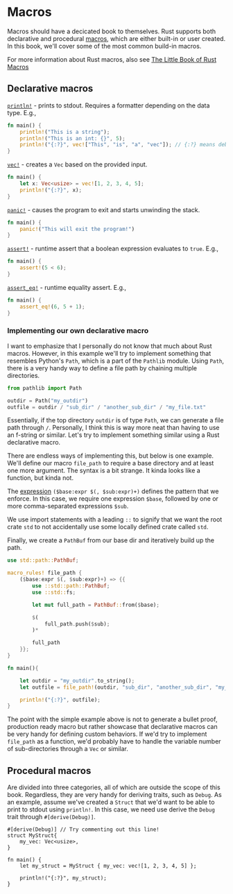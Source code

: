# Macros
Macros should have a decicated book to themselves. Rust supports both declarative and procedural [macros](https://doc.rust-lang.org/book/ch20-05-macros.html), which are either built-in or user created. In this book, we'll cover some of the most common build-in macros.

For more information about Rust macros, also see [The Little Book of Rust Macros](https://lukaswirth.dev/tlborm/)

## Declarative macros

[`println!`](https://doc.rust-lang.org/std/macro.println.html) - prints to stdout. Requires a formatter depending on the data type. E.g.,
```rust
fn main() {
    println!("This is a string");
    println!("This is an int: {}", 5);
    println!("{:?}", vec!["This", "is", "a", "vec"]); // {:?} means debug mode.
}
```

[`vec!`](https://doc.rust-lang.org/std/macro.vec.html) - creates a `Vec` based on the provided input.
```rust
fn main() {
    let x: Vec<usize> = vec![1, 2, 3, 4, 5];
    println!("{:?}", x);
}
```

[`panic!`](https://doc.rust-lang.org/rust-by-example/std/panic.html) - causes the program to exit and starts unwinding the stack.
```rust
fn main() {
    panic!("This will exit the program!")
}
```

[`assert!`](https://doc.rust-lang.org/std/macro.assert.html) - runtime assert that a boolean expression evaluates to `true`. E.g.,
```rust
fn main() {
    assert!(5 < 6);
}
```

[`assert_eq!`](https://doc.rust-lang.org/std/macro.assert_eq.html) - runtime equality assert. E.g.,
```rust
fn main() {
    assert_eq!(6, 5 + 1);
}
```

### Implementing our own declarative macro
I want to emphasize that I personally do not know that much about Rust macros. However, in this example we'll try to implement something that resembles Python's `Path`, which is a part of the `Pathlib` module. Using `Path`, there is a very handy way to define a file path by chaining multiple directories.

```python
from pathlib import Path

outdir = Path("my_outdir")
outfile = outdir / "sub_dir" / "another_sub_dir" / "my_file.txt"
```

Essentially, if the top directory `outdir` is of type `Path`, we can generate a file path through `/`. Personally, I think this is way more neat than having to use an f-string or similar. Let's try to implement something similar using a Rust declarative macro.

There are endless ways of implementing this, but below is one example. We'll define our macro `file_path` to require a base directory and at least one more argument. The syntax is a bit strange. It kinda looks like a function, but kinda not.

The [expression](https://doc.rust-lang.org/reference/expressions.html) `($base:expr $(, $sub:expr)+)` defines the pattern that we enforce. In this case, we require one expression `$base`, followed by one or more comma-separated expressions `$sub`.

We use import statements with a leading `::` to signify that we want the root crate `std` to not accidentally use some locally defined crate called `std`.

Finally, we create a `PathBuf` from our base dir and iteratively build up the path.

```rust
use std::path::PathBuf;

macro_rules! file_path {
    ($base:expr $(, $sub:expr)+) => {{
        use ::std::path::PathBuf;
        use ::std::fs;

        let mut full_path = PathBuf::from($base);

        $(
            full_path.push($sub);
        )*

        full_path
    }};
}

fn main(){

    let outdir = "my_outdir".to_string();
    let outfile = file_path!(outdir, "sub_dir", "another_sub_dir", "my_file.txt");

    println!("{:?}", outfile);
}
```

The point with the simple example above is not to generate a bullet proof, production ready macro but rather showcase that declarative macros can be very handy for defining custom behaviors. If we'd try to implement `file_path` as a function, we'd probably have to handle the variable number of sub-directories through a `Vec` or similar.

## Procedural macros
Are divided into three categories, all of which are outside the scope of this book. Regardless, they are very handy for deriving traits, such as `Debug`. As an example, assume we've created a `Struct` that we'd want to be able to print to stdout using `println!`. In this case, we need use derive the `Debug` trait through `#[derive(Debug)]`.

```rust,editable
#[derive(Debug)] // Try commenting out this line!
struct MyStruct{
    my_vec: Vec<usize>,
}

fn main() {
    let my_struct = MyStruct { my_vec: vec![1, 2, 3, 4, 5] };

    println!("{:?}", my_struct);
}
```
